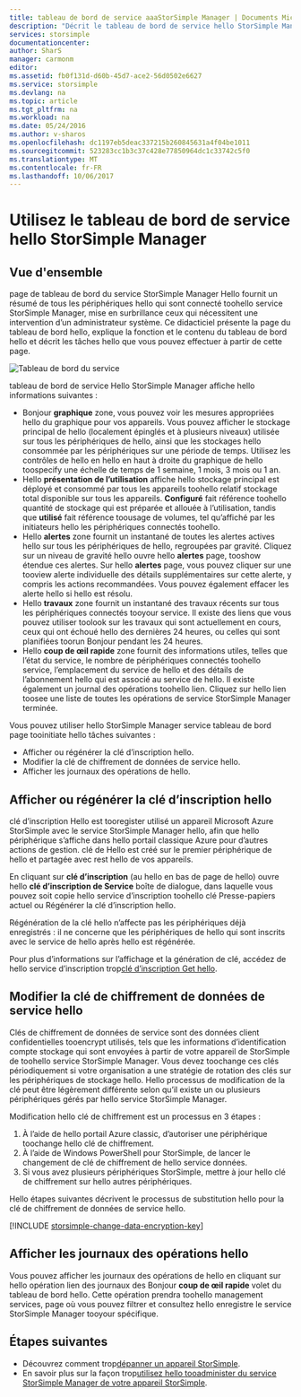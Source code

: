 ```yaml
---
title: tableau de bord de service aaaStorSimple Manager | Documents Microsoft
description: "Décrit le tableau de bord de service hello StorSimple Manager et explique comment toouse il contrôle d’intégrité de hello toomonitor de votre solution StorSimple."
services: storsimple
documentationcenter: 
author: SharS
manager: carmonm
editor: 
ms.assetid: fb0f131d-d60b-45d7-ace2-56d0502e6627
ms.service: storsimple
ms.devlang: na
ms.topic: article
ms.tgt_pltfrm: na
ms.workload: na
ms.date: 05/24/2016
ms.author: v-sharos
ms.openlocfilehash: dc1197eb5deac337215b260845631a4f04be1011
ms.sourcegitcommit: 523283cc1b3c37c428e77850964dc1c33742c5f0
ms.translationtype: MT
ms.contentlocale: fr-FR
ms.lasthandoff: 10/06/2017
---
```

# <a name="use-hello-storsimple-manager-service-dashboard"></a>Utilisez le tableau de bord de service hello StorSimple Manager
## <a name="overview"></a>Vue d'ensemble
page de tableau de bord du service StorSimple Manager Hello fournit un résumé de tous les périphériques hello qui sont connecté toohello service StorSimple Manager, mise en surbrillance ceux qui nécessitent une intervention d’un administrateur système. Ce didacticiel présente la page du tableau de bord hello, explique la fonction et le contenu du tableau de bord hello et décrit les tâches hello que vous pouvez effectuer à partir de cette page.

![Tableau de bord du service](./media/storsimple-service-dashboard/HCS_ServiceDashboard.png)

tableau de bord de service Hello StorSimple Manager affiche hello informations suivantes :

* Bonjour **graphique** zone, vous pouvez voir les mesures appropriées hello du graphique pour vos appareils. Vous pouvez afficher le stockage principal de hello (localement épinglés et à plusieurs niveaux) utilisée sur tous les périphériques de hello, ainsi que les stockages hello consommée par les périphériques sur une période de temps. Utilisez les contrôles de hello en hello en haut à droite du graphique de hello toospecify une échelle de temps de 1 semaine, 1 mois, 3 mois ou 1 an.
* Hello **présentation de l’utilisation** affiche hello stockage principal est déployé et consommé par tous les appareils toohello relatif stockage total disponible sur tous les appareils. **Configuré** fait référence toohello quantité de stockage qui est préparée et allouée à l’utilisation, tandis que **utilisé** fait référence toousage de volumes, tel qu’affiché par les initiateurs hello les périphériques connectés toohello.
* Hello **alertes** zone fournit un instantané de toutes les alertes actives hello sur tous les périphériques de hello, regroupées par gravité. Cliquez sur un niveau de gravité hello ouvre hello **alertes** page, tooshow étendue ces alertes. Sur hello **alertes** page, vous pouvez cliquer sur une tooview alerte individuelle des détails supplémentaires sur cette alerte, y compris les actions recommandées. Vous pouvez également effacer les alerte hello si hello est résolu.
* Hello **travaux** zone fournit un instantané des travaux récents sur tous les périphériques connectés tooyour service. Il existe des liens que vous pouvez utiliser toolook sur les travaux qui sont actuellement en cours, ceux qui ont échoué hello des dernières 24 heures, ou celles qui sont planifiées toorun Bonjour pendant les 24 heures.
* Hello **coup de œil rapide** zone fournit des informations utiles, telles que l’état du service, le nombre de périphériques connectés toohello service, l’emplacement du service de hello et des détails de l’abonnement hello qui est associé au service de hello. Il existe également un journal des opérations toohello lien. Cliquez sur hello lien toosee une liste de toutes les opérations de service StorSimple Manager terminée.

Vous pouvez utiliser hello StorSimple Manager service tableau de bord page tooinitiate hello tâches suivantes :

* Afficher ou régénérer la clé d’inscription hello.
* Modifier la clé de chiffrement de données de service hello.
* Afficher les journaux des opérations de hello.

## <a name="view-or-regenerate-hello-service-registration-key"></a>Afficher ou régénérer la clé d’inscription hello
clé d’inscription Hello est tooregister utilisé un appareil Microsoft Azure StorSimple avec le service StorSimple Manager hello, afin que hello périphérique s’affiche dans hello portail classique Azure pour d’autres actions de gestion. clé de Hello est créé sur le premier périphérique de hello et partagée avec rest hello de vos appareils.

En cliquant sur **clé d’inscription** (au hello en bas de page de hello) ouvre hello **clé d’inscription de Service** boîte de dialogue, dans laquelle vous pouvez soit copie hello service d’inscription toohello clé Presse-papiers actuel ou Régénérer la clé d’inscription hello.

Régénération de la clé hello n’affecte pas les périphériques déjà enregistrés : il ne concerne que les périphériques de hello qui sont inscrits avec le service de hello après hello est régénérée.

Pour plus d’informations sur l’affichage et la génération de clé, accédez de hello service d’inscription trop[clé d’inscription Get hello](storsimple-manage-service.md#get-the-service-registration-key).

## <a name="change-hello-service-data-encryption-key"></a>Modifier la clé de chiffrement de données de service hello
Clés de chiffrement de données de service sont des données client confidentielles tooencrypt utilisés, tels que les informations d’identification compte stockage qui sont envoyées à partir de votre appareil de StorSimple de toohello service StorSimple Manager. Vous devez toochange ces clés périodiquement si votre organisation a une stratégie de rotation des clés sur les périphériques de stockage hello. Hello processus de modification de la clé peut être légèrement différente selon qu’il existe un ou plusieurs périphériques gérés par hello service StorSimple Manager.

Modification hello clé de chiffrement est un processus en 3 étapes :

1. À l’aide de hello portail Azure classic, d’autoriser une périphérique toochange hello clé de chiffrement.
2. À l’aide de Windows PowerShell pour StorSimple, de lancer le changement de clé de chiffrement de hello service données.
3. Si vous avez plusieurs périphériques StorSimple, mettre à jour hello clé de chiffrement sur hello autres périphériques.

Hello étapes suivantes décrivent le processus de substitution hello pour la clé de chiffrement de données de service hello.

[!INCLUDE [storsimple-change-data-encryption-key](../../includes/storsimple-change-data-encryption-key.md)]

## <a name="view-hello-operations-logs"></a>Afficher les journaux des opérations hello
Vous pouvez afficher les journaux des opérations de hello en cliquant sur hello opération lien des journaux des Bonjour **coup de œil rapide** volet du tableau de bord hello. Cette opération prendra toohello management services, page où vous pouvez filtrer et consultez hello enregistre le service StorSimple Manager tooyour spécifique.

## <a name="next-steps"></a>Étapes suivantes
* Découvrez comment trop[dépanner un appareil StorSimple](storsimple-troubleshoot-operational-device.md).
* En savoir plus sur la façon trop[utilisez hello tooadminister du service StorSimple Manager de votre appareil StorSimple](storsimple-manager-service-administration.md).

